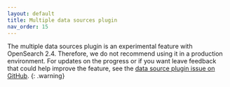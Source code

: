 ```yaml
---
layout: default
title: Multiple data sources plugin
nav_order: 15
---
```


The multiple data sources plugin is an experimental feature with OpenSearch 2.4. Therefore, we do not recommend using it in a production environment. For updates on the progress or if you want leave feedback that could help improve the feature, see the [data source plugin issue on GitHub](https://github.com/opensearch-project/OpenSearch-Dashboards/pull/2448). 
{: .warning}